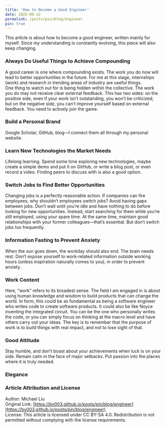 ```yaml
---
title: 'How to Become a Good Engineer'
date: 2025-09-22
permalink: /posts/pin/blog/engineer
pin: true
---
```


This article is about how to become a good engineer, written mainly for myself. Since my understanding is constantly evolving, this piece will also keep changing.

<!-- excerpt -->
### Always Do Useful Things to Achieve Compounding
A good career is one where compounding exists. The work you do now will lead to better opportunities in the future. For me at this stage, internships (work) and research in trending areas of industry are useful things.  
One thing to watch out for is being hidden within the collective. The work you do may not receive clear external feedback. This has two sides: on the positive side, even if your work isn’t outstanding, you won’t be criticized; but on the negative side, you can’t improve yourself based on external feedback. You need to actively join the game.

### Build a Personal Brand

Google Scholar, GitHub, blog—I connect them all through my personal website.

### Learn New Technologies the Market Needs

Lifelong learning. Spend some time exploring new technologies, maybe create a simple demo and put it on GitHub, or write a blog post, or even record a video.
Finding peers to discuss with is also a good option.

### Switch Jobs to Find Better Opportunities

Changing jobs is a perfectly reasonable action. If companies can fire employees, why shouldn’t employees switch jobs?
Avoid having gaps between jobs. Don’t wait until you’re idle and have nothing to do before looking for new opportunities. Instead, start searching for them while you’re still employed, using your spare time.
At the same time, maintain good relationships with your former colleagues—that’s essential.
But don’t switch jobs too frequently.

### Information Fasting to Prevent Anxiety

When the sun goes down, the workday should also end. The brain needs rest. Don’t expose yourself to work-related information outside working hours (unless inspiration naturally comes to you), in order to prevent anxiety.


### Work Content

Here, “work” refers to its broadest sense. The field I am engaged in is about using human knowledge and wisdom to build products that can change the world. In form, this could be as fundamental as being a software engineer who writes code to create software products. It could also be like Noyce inventing the integrated circuit. You can be the one who personally writes the code, or you can simply focus on thinking at the macro level and have others carry out your ideas. The key is to remember that the purpose of work is to build things with real impact, and not to lose sight of that.

### Good Attitude

Stay humble, and don’t boast about your achievements when luck is on your side. Remain calm in the face of major setbacks. Put passion into the places where it is truly needed.

### Elegance


### Article Attribution and License
Author: Michael Liu  
Original Link: [https://bv003.github.io/posts/pin/blog/engineer](https://bv003.github.io/posts/pin/blog/engineer)  
License: This article is licensed under CC BY-SA 4.0. Redistribution is not permitted without complying with the license requirements.  
